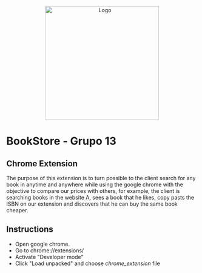<p align="center">
<img src="https://i.pinimg.com/736x/b2/38/01/b238018c0a4861898f3f44f78ce3eb2c.jpg" alt="Logo" width="300" />
</p>

# BookStore - Grupo 13


## Chrome Extension
The purpose of this extension is to turn possible to the client search for any book in anytime and anywhere while using the google chrome with the objective to compare our prices with others, for example, the client is searching books in the website A, sees a book that he likes, copy pasts the ISBN on our extension and discovers that he can buy the same book cheaper.

## Instructions
- Open google chrome.
- Go to chrome://extensions/
- Activate "Developer mode"
- Click "Load unpacked" and choose *chrome_extension* file
